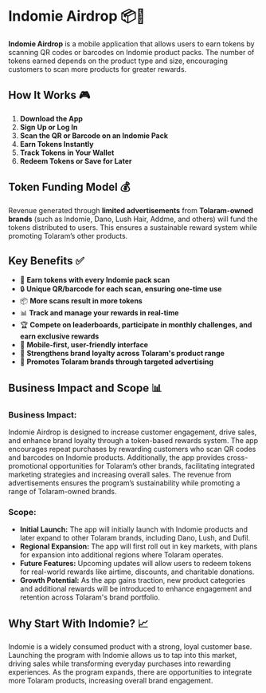 
# **Indomie Airdrop 📦🍜**

**Indomie Airdrop** is a mobile application that allows users to earn tokens by scanning QR codes or barcodes on Indomie product packs. The number of tokens earned depends on the product type and size, encouraging customers to scan more products for greater rewards.

## **How It Works** 🎮

1.  **Download the App**
2.  **Sign Up or Log In**
3.  **Scan the QR or Barcode on an Indomie Pack**
4.  **Earn Tokens Instantly**
5.  **Track Tokens in Your Wallet**
6.  **Redeem Tokens or Save for Later**
    

## **Token Funding Model** 💰

Revenue generated through **limited advertisements** from **Tolaram-owned brands** (such as Indomie, Dano, Lush Hair, Addme, and others) will fund the tokens distributed to users. This ensures a sustainable reward system while promoting Tolaram’s other products.

## **Key Benefits** ✅

-   🎁 **Earn tokens with every Indomie pack scan**
-   🔒 **Unique QR/barcode for each scan, ensuring one-time use**
-   📦 **More scans result in more tokens**
-   📊 **Track and manage your rewards in real-time**
-   🏆 **Compete on leaderboards, participate in monthly challenges, and earn exclusive rewards**
-   📱 **Mobile-first, user-friendly interface**
-   💼 **Strengthens brand loyalty across Tolaram's product range**
-   📢 **Promotes Tolaram brands through targeted advertising**
    

## **Business Impact and Scope** 📊

### **Business Impact:**

Indomie Airdrop is designed to increase customer engagement, drive sales, and enhance brand loyalty through a token-based rewards system. The app encourages repeat purchases by rewarding customers who scan QR codes and barcodes on Indomie products. Additionally, the app provides cross-promotional opportunities for Tolaram’s other brands, facilitating integrated marketing strategies and increasing overall sales. The revenue from advertisements ensures the program’s sustainability while promoting a range of Tolaram-owned brands.

### **Scope:**

-   **Initial Launch:** The app will initially launch with Indomie products and later expand to other Tolaram brands, including Dano, Lush, and Dufil.
-   **Regional Expansion:** The app will first roll out in key markets, with plans for expansion into additional regions where Tolaram operates.
-   **Future Features:** Upcoming updates will allow users to redeem tokens for real-world rewards like airtime, discounts, and charitable donations.
-   **Growth Potential:** As the app gains traction, new product categories and additional rewards will be introduced to enhance engagement and retention across Tolaram's brand portfolio.
    

## **Why Start With Indomie?** 📈

Indomie is a widely consumed product with a strong, loyal customer base. Launching the program with Indomie allows us to tap into this market, driving sales while transforming everyday purchases into rewarding experiences. As the program expands, there are opportunities to integrate more Tolaram products, increasing overall brand engagement.

